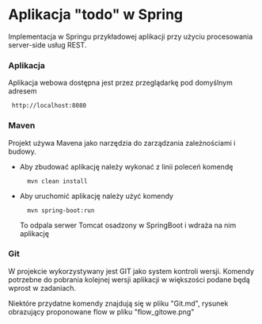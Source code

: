 Aplikacja "todo" w Spring
===================

Implementacja w Springu przykładowej aplikacji przy użyciu procesowania server-side
usług REST.


### Aplikacja

Aplikacja webowa dostępna jest przez przeglądarkę pod domyślnym adresem

     http://localhost:8080

### Maven

Projekt używa Mavena jako narzędzia do zarządzania zależnościami i budowy.

- Aby zbudować aplikację należy wykonać z linii poleceń komendę

        mvn clean install

- Aby uruchomić aplikację należy użyć komendy

        mvn spring-boot:run 

  To odpala serwer Tomcat osadzony w SpringBoot i wdraża na nim aplikację

### Git

W projekcie wykorzystywany jest GIT jako system kontroli wersji. Komendy potrzebne do pobrania kolejnej
wersji aplikacji w większości podane będą wprost w zadaniach.

Niektóre przydatne komendy znajdują się w pliku "Git.md", rysunek obrazujący proponowane flow w pliku "flow_gitowe.png"
